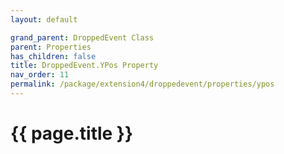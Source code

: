 ```yaml
---
layout: default

grand_parent: DroppedEvent Class
parent: Properties
has_children: false
title: DroppedEvent.YPos Property
nav_order: 11
permalink: /package/extension4/droppedevent/properties/ypos
---
```

# {{ page.title }}